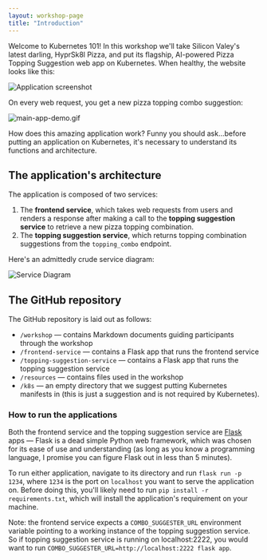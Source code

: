 ```yaml
---
layout: workshop-page
title: "Introduction"
---
```


Welcome to Kubernetes 101! In this workshop we'll take Silicon Valey's latest darling, HyprSk8l Pizza, and put its flagship, AI-powered Pizza Topping Suggestion web app on Kubernetes. When healthy, the website looks like  this:

![Application screenshot](./application-screenshot.png)

On every web request, you get a new pizza topping combo suggestion:

![main-app-demo.gif](./main-app-demo.gif)

How does this amazing application work? Funny you should ask...before putting an application on Kubernetes, it's necessary to understand its functions and architecture.

## The application's architecture

The application is composed of two services:

1. The **frontend service**, which takes web requests from users and renders a response after making a call to the **topping suggestion service** to retrieve a new pizza topping combination.
2. The **topping suggestion service**, which returns topping combination suggestions from the `topping_combo` endpoint.

Here's an admittedly crude service diagram:

![Service Diagram](./service-diagram.jpg)

## The GitHub repository

The GitHub repository is laid out as follows:

* `/workshop` — contains Markdown documents guiding participants through the workshop
* `/frontend-service` — contains a Flask app that runs the frontend service
* `/topping-suggestion-service` — contains a Flask app that runs the topping suggestion service
* `/resources` — contains files used in the workshop
* `/k8s` — an empty directory that we suggest putting Kubernetes manifests in (this is just a suggestion and is not required by Kubernetes).

### How to run the applications

Both the frontend service and the topping suggestion service are [Flask](http://flask.pocoo.org/) apps — Flask is a dead simple Python web framework, which was chosen for its ease of use and understanding (as long as you know a programming language, I promise you can figure Flask out in less than 5 minutes).

To run either application, navigate to its directory and run `flask run -p 1234`, where `1234` is the port on `localhost` you want to serve the application on. Before doing this, you'll likely need to run `pip install -r requirements.txt`, which will install the application's requirement on your machine.

Note: the frontend service expects a `COMBO_SUGGESTER_URL` environment variable pointing to a working instance of the topping suggestion service. So if topping suggestion service is running on localhost:2222, you would want to run `COMBO_SUGGESTER_URL=http://localhost:2222 flask app`.
